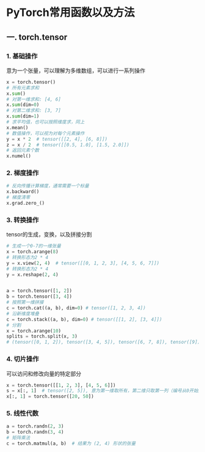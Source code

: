 # PyTorch常用函数以及方法

## 一. torch.tensor
### 1. 基础操作
意为一个张量，可以理解为多维数组，可以进行一系列操作
```python
x = torch.tensor()
# 所有元素求和
x.sum()
# 对第一维求和: [4, 6]
x.sum(dim=0)
# 对第二维求和: [3, 7]
x.sum(dim=1)
# 求平均值，也可以按照维度求，同上
x.mean()
# 数值操作，可以视为对每个元素操作
y = x * 2  # tensor([[2, 4], [6, 8]])
z = x / 2  # tensor([[0.5, 1.0], [1.5, 2.0]])
# 返回元素个数
x.numel()
```

### 2. 梯度操作
```python
# 反向传播计算梯度，通常需要一个标量
x.backward()
# 梯度清零
x.grad.zero_()
```

### 3. 转换操作
tensor的生成，变换，以及拼接分割
```python
# 生成一个0-7的一维张量
x = torch.arange(8)  
# 转换形态为2 * 4
y = x.view(2, 4)  # tensor([[0, 1, 2, 3], [4, 5, 6, 7]])
# 转换形态为2 * 4
y = x.reshape(2, 4)


a = torch.tensor([1, 2])
b = torch.tensor([3, 4])
# 按照第一维拼接
c = torch.cat((a, b), dim=0) # tensor([1, 2, 3, 4])
# 沿新维度堆叠
c = torch.stack((a, b), dim=0) # tensor([[1, 2], [3, 4]])
# 分割
x = torch.arange(10)
splits = torch.split(x, 3)
# (tensor([0, 1, 2]), tensor([3, 4, 5]), tensor([6, 7, 8]), tensor([9]))
```

### 4. 切片操作
可以访问和修改向量的特定部分
```python
x = torch.tensor([[1, 2, 3], [4, 5, 6]])
s = x[:, 1]  # tensor([2, 5]), 意为第一维取所有，第二维只取第一列（编号从0开始）
x[:, 1] = torch.tensor([20, 50])
```

### 5. 线性代数
```python
a = torch.randn(2, 3)
b = torch.randn(3, 4)
# 矩阵乘法
c = torch.matmul(a, b)  # 结果为 (2, 4) 形状的张量

```